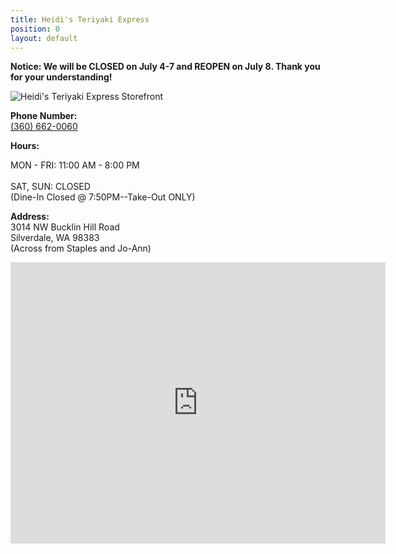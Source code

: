 ```yaml
---
title: Heidi's Teriyaki Express
position: 0
layout: default
---
```


<p><b>Notice: We will be CLOSED on July 4-7 and REOPEN on July 8. Thank you for your understanding!</b></p>

![Heidi's Teriyaki Express Storefront](/uploads/storefront.jpg)
 
<p><b>Phone Number:</b> <br/><a href="360-662-0060">(360) 662-0060</a><br/></p>

<p><b>Hours:</b><br/>

MON - FRI: 11:00 AM - 8:00 PM<br/>  
SAT, SUN: CLOSED<br/> 
(Dine-In Closed @ 7:50PM--Take-Out ONLY)<br/>
<p/>
  
<p><b>Address:</b><br/>
3014 NW Bucklin Hill Road<br/>
Silverdale, WA 98383<br/>
(Across from Staples and Jo-Ann)<br/>
</p>

<iframe src="https://www.google.com/maps/embed?pb=!1m14!1m8!1m3!1d2687.7072222787433!2d-122.6919667!3d47.651256!3m2!1i1024!2i768!4f13.1!3m3!1m2!1s0x54903a9432099a4b%3A0x88500a0880d8fef4!2sHeidi&#39;s%20Teriyaki%20Express!5e0!3m2!1sen!2sus!4v1728772390436!5m2!1sen!2sus" width="600" height="450" style="border:0;" allowfullscreen="" loading="lazy" referrerpolicy="no-referrer-when-downgrade"></iframe>
  
<script>alert("Hello! We will be closed on July 4-7 and reopen on July 8. Thank you for your understanding!")</script>
